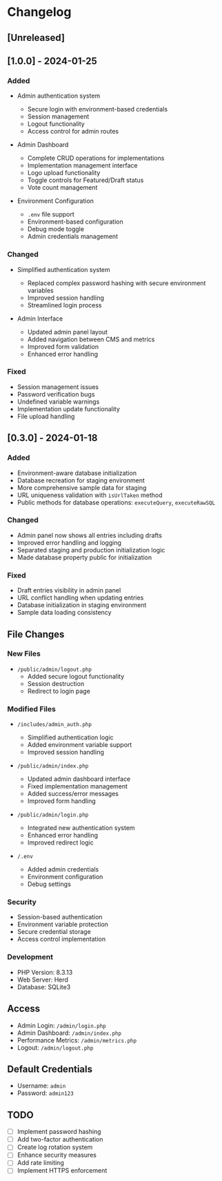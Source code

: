 # Changelog

## [Unreleased]

## [1.0.0] - 2024-01-25

### Added
- Admin authentication system
  - Secure login with environment-based credentials
  - Session management
  - Logout functionality
  - Access control for admin routes

- Admin Dashboard
  - Complete CRUD operations for implementations
  - Implementation management interface
  - Logo upload functionality
  - Toggle controls for Featured/Draft status
  - Vote count management

- Environment Configuration
  - `.env` file support
  - Environment-based configuration
  - Debug mode toggle
  - Admin credentials management

### Changed
- Simplified authentication system
  - Replaced complex password hashing with secure environment variables
  - Improved session handling
  - Streamlined login process

- Admin Interface
  - Updated admin panel layout
  - Added navigation between CMS and metrics
  - Improved form validation
  - Enhanced error handling

### Fixed
- Session management issues
- Password verification bugs
- Undefined variable warnings
- Implementation update functionality
- File upload handling

## [0.3.0] - 2024-01-18
### Added
- Environment-aware database initialization
- Database recreation for staging environment
- More comprehensive sample data for staging
- URL uniqueness validation with `isUrlTaken` method
- Public methods for database operations: `executeQuery`, `executeRawSQL`

### Changed
- Admin panel now shows all entries including drafts
- Improved error handling and logging
- Separated staging and production initialization logic
- Made database property public for initialization

### Fixed
- Draft entries visibility in admin panel
- URL conflict handling when updating entries
- Database initialization in staging environment
- Sample data loading consistency

## File Changes

### New Files
- `/public/admin/logout.php`
  - Added secure logout functionality
  - Session destruction
  - Redirect to login page

### Modified Files
- `/includes/admin_auth.php`
  - Simplified authentication logic
  - Added environment variable support
  - Improved session handling

- `/public/admin/index.php`
  - Updated admin dashboard interface
  - Fixed implementation management
  - Added success/error messages
  - Improved form handling

- `/public/admin/login.php`
  - Integrated new authentication system
  - Enhanced error handling
  - Improved redirect logic

- `/.env`
  - Added admin credentials
  - Environment configuration
  - Debug settings

### Security
- Session-based authentication
- Environment variable protection
- Secure credential storage
- Access control implementation

### Development
- PHP Version: 8.3.13
- Web Server: Herd
- Database: SQLite3

## Access
- Admin Login: `/admin/login.php`
- Admin Dashboard: `/admin/index.php`
- Performance Metrics: `/admin/metrics.php`
- Logout: `/admin/logout.php`

## Default Credentials
- Username: `admin`
- Password: `admin123`

## TODO
- [ ] Implement password hashing
- [ ] Add two-factor authentication
- [ ] Create log rotation system
- [ ] Enhance security measures
- [ ] Add rate limiting
- [ ] Implement HTTPS enforcement
